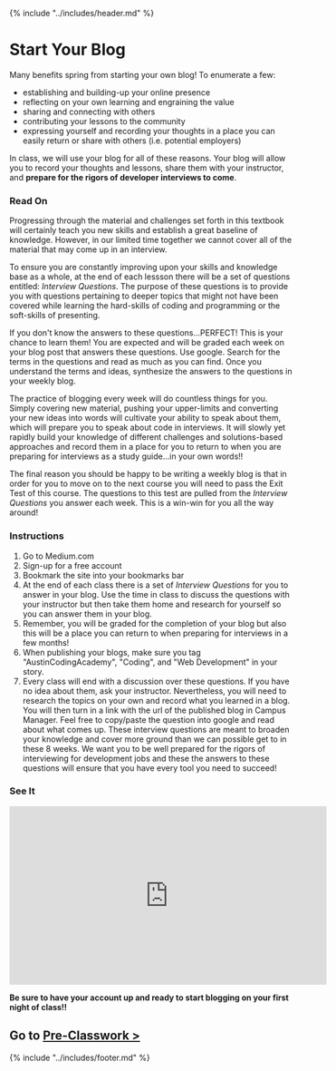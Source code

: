 {% include "../includes/header.md" %}

# Start Your Blog

<!-- This is how each subject should be introduced. Give the students structure so they know they can start trusting the process sooner!  -->

Many benefits spring from starting your own blog! To enumerate a few:

* establishing and building-up your online presence
* reflecting on your own learning and engraining the value
* sharing and connecting with others
* contributing your lessons to the community
* expressing yourself and recording your thoughts in a place you can easily return or share with others (i.e. potential employers)

In class, we will use your blog for all of these reasons. Your blog will allow you to record your thoughts and lessons, share them with your instructor, and **prepare for the rigors of developer interviews to come**.

### Read On

<!-- Give them our writing of the subject then link to a few articles: Medium, Wikipedia, CSS-Tricks, W3S, MozillaDev, etc... that help give more perspective on the subject  -->
Progressing through the material and challenges set forth in this textbook will certainly teach you new skills and establish a great baseline of knowledge. However, in our limited time together we cannot cover all of the material that may come up in an interview.

To ensure you are constantly improving upon your skills and knowledge base as a whole, at the end of each lessson there will be a set of questions entitled: *Interview Questions*. The purpose of these questions is to provide you with questions pertaining to deeper topics that might not have been covered while learning the hard-skills of coding and programming or the soft-skills of presenting.

If you don't know the answers to these questions...PERFECT! This is your chance to learn them! You are expected and will be graded each week on your blog post that answers these questions. Use google. Search for the terms in the questions and read as much as you can find. Once you understand the terms and ideas, synthesize the answers to the questions in your weekly blog.

The practice of blogging every week will do countless things for you. Simply covering new material, pushing your upper-limits and converting your new ideas into words will cultivate your ability to speak about them, which will prepare you to speak about code in interviews. It will slowly yet rapidly build your knowledge of different challenges and solutions-based approaches and record them in a place for you to return to when you are preparing for interviews as a study guide...in your own words!!

The final reason you should be happy to be writing a weekly blog is that in order for you to move on to the next course you will need to pass the Exit Test of this course. The questions to this test are pulled from the *Interview Questions* you answer each week. This is a win-win for you all the way around!

### Instructions

1. Go to Medium.com
1. Sign-up for a free account
1. Bookmark the site into your bookmarks bar
1. At the end of each class there is a set of *Interview Questions* for you to answer in your blog. Use the time in class to discuss the questions with your instructor but then take them home and research for yourself so you can answer them in your blog.
1. Remember, you will be graded for the completion of your blog but also this will be a place you can return to when preparing for interviews in a few months!
1. When publishing your blogs, make sure you tag "AustinCodingAcademy", "Coding", and "Web Development" in your story.
1. Every class will end with a discussion over these questions. If you have no idea about them, ask your instructor. Nevertheless, you will need to research the topics on your own and record what you learned in a blog. You will then turn in a link with the url of the published blog in Campus Manager. Feel free to copy/paste the question into google and read about what comes up. These interview questions are meant to broaden your knowledge and cover more ground than we can possible get to in these 8 weeks. We want you to be well prepared for the rigors of interviewing for development jobs and these the answers to these questions will ensure that you have every tool you need to succeed!

### See It

<iframe width="560" height="315" src="https://www.youtube.com/embed/QPc4IvUlY6U" frameborder="0" allow="accelerometer; autoplay; encrypted-media; gyroscope; picture-in-picture" allowfullscreen></iframe>

**Be sure to have your account up and ready to start blogging on your first night of class!!**

## Go to [Pre-Classwork >](../01Week/01DayPrep.md)

{% include "../includes/footer.md" %}
